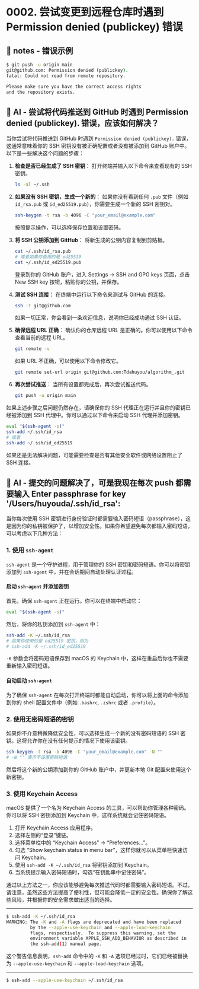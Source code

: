 # 0002. 尝试变更到远程仓库时遇到 Permission denied (publickey) 错误

## 📒 notes - 错误示例

```bash
$ git push -u origin main
git@github.com: Permission denied (publickey).
fatal: Could not read from remote repository.

Please make sure you have the correct access rights
and the repository exists.
```

## 🤖 AI - 尝试将代码推送到 GitHub 时遇到 Permission denied (publickey). 错误，应该如何解决？

当你尝试将代码推送到 GitHub 时遇到 `Permission denied (publickey).` 错误，这通常意味着你的 SSH 密钥没有被正确配置或者没有被添加到 GitHub 账户中。以下是一些解决这个问题的步骤：

1. **检查是否已经生成了 SSH 密钥**：
   打开终端并输入以下命令来查看现有的 SSH 密钥。
   ```bash
   ls -al ~/.ssh
   ```

2. **如果没有 SSH 密钥，生成一个新的**：
   如果你没有看到任何 `.pub` 文件（例如 `id_rsa.pub` 或 `id_ed25519.pub`），你需要生成一个新的 SSH 密钥对。
   ```bash
   ssh-keygen -t rsa -b 4096 -C "your_email@example.com"
   ```
   按照提示操作，可以选择保存位置和设置密码。

3. **将 SSH 公钥添加到 GitHub**：
   将新生成的公钥内容复制到剪贴板。
   ```bash
   cat ~/.ssh/id_rsa.pub
   # 或者如果你使用的是 ed25519
   cat ~/.ssh/id_ed25519.pub
   ```
   登录到你的 GitHub 账户，进入 Settings -> SSH and GPG keys 页面，点击 New SSH key 按钮，粘贴你的公钥，并保存。

4. **测试 SSH 连接**：
   在终端中运行以下命令来测试与 GitHub 的连接。
   ```bash
   ssh -T git@github.com
   ```
   如果一切正常，你会看到一条欢迎信息，说明你已经成功通过 SSH 认证。

5. **确保远程 URL 正确**：
   确认你的仓库远程 URL 是正确的。你可以使用以下命令查看当前的远程 URL。
   ```bash
   git remote -v
   ```
   如果 URL 不正确，可以使用以下命令修改它。
   ```bash
   git remote set-url origin git@github.com:Tdahuyou/algorithm_.git
   ```

6. **再次尝试推送**：
   当所有设置都完成后，再次尝试推送代码。
   ```bash
   git push -u origin main
   ```

如果上述步骤之后问题仍然存在，请确保你的 SSH 代理正在运行并且你的密钥已经被添加到 SSH 代理中。你可以通过以下命令来启动 SSH 代理并添加密钥。
```bash
eval "$(ssh-agent -s)"
ssh-add ~/.ssh/id_rsa
# 或者
ssh-add ~/.ssh/id_ed25519
```

如果还是无法解决问题，可能需要检查是否有其他安全软件或网络设置阻止了 SSH 连接。

## 🤖 AI - 提交的问题解决了，可是我现在每次 push 都需要输入 Enter passphrase for key '/Users/huyouda/.ssh/id_rsa':

当你每次使用 SSH 密钥进行身份验证时都需要输入密码短语（passphrase），这是因为你的私钥被保护了，以增加安全性。如果你希望避免每次都输入密码短语，可以考虑以下几种方法：

### 1. 使用 `ssh-agent`
`ssh-agent` 是一个守护进程，用于管理你的 SSH 密钥和密码短语。你可以将密钥添加到 `ssh-agent` 中，并在会话期间自动处理认证过程。

#### 启动 `ssh-agent` 并添加密钥
首先，确保 `ssh-agent` 正在运行。你可以在终端中启动它：
```bash
eval "$(ssh-agent -s)"
```

然后，将你的私钥添加到 `ssh-agent` 中：
```bash
ssh-add -K ~/.ssh/id_rsa
# 如果你使用的是 ed25519 密钥，则为
# ssh-add -K ~/.ssh/id_ed25519
```

`-K` 参数会将密码短语保存到 macOS 的 Keychain 中，这样在重启后你也不需要重新输入密码短语。

#### 自动启动 `ssh-agent`
为了确保 `ssh-agent` 在每次打开终端时都能自动启动，你可以将上面的命令添加到你的 shell 配置文件中（例如 `.bashrc`, `.zshrc` 或者 `.profile`）。

### 2. 使用无密码短语的密钥
如果你不介意稍微降低安全性，可以选择生成一个新的没有密码短语的 SSH 密钥。这将允许你在没有任何提示的情况下使用该密钥。

```bash
ssh-keygen -t rsa -b 4096 -C "your_email@example.com" -N ""
# -N "" 表示不设置密码短语
```

然后将这个新的公钥添加到你的 GitHub 账户中，并更新本地 Git 配置来使用这个新密钥。

### 3. 使用 Keychain Access
macOS 提供了一个名为 Keychain Access 的工具，可以帮助你管理各种密码。你可以将 SSH 密钥添加到 Keychain 中，这样系统就会记住密码短语。

1. 打开 Keychain Access 应用程序。
2. 选择左侧的“登录”键链。
3. 选择菜单栏中的 “Keychain Access” -> “Preferences...”。
4. 勾选 “Show keychain status in menu bar”，这样你就可以从菜单栏快速访问 Keychain。
5. 使用 `ssh-add -K ~/.ssh/id_rsa` 将密钥添加到 Keychain。
6. 当系统提示输入密码短语时，勾选“在钥匙串中记住密码”。

通过以上方法之一，你应该能够避免每次推送代码时都需要输入密码短语。不过，请注意，虽然这些方法提高了便利性，但可能会降低一定的安全性。确保你了解这些风险，并根据你的安全需求做出适当的选择。

---

```bash
$ ssh-add -K ~/.ssh/id_rsa
WARNING: The -K and -A flags are deprecated and have been replaced
         by the --apple-use-keychain and --apple-load-keychain
         flags, respectively.  To suppress this warning, set the
         environment variable APPLE_SSH_ADD_BEHAVIOR as described in
         the ssh-add(1) manual page.
```

这个警告信息表明，`ssh-add` 命令中的 `-K` 和 `-A` 选项已经过时，它们已经被替换为 `--apple-use-keychain` 和 `--apple-load-keychain` 选项。

---

```bash
$ ssh-add --apple-use-keychain ~/.ssh/id_rsa
```